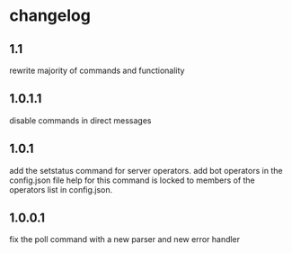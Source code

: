# changelog

## 1.1
rewrite majority of commands and functionality
## 1.0.1.1
disable commands in direct messages
## 1.0.1
add the setstatus command for server operators.
add bot operators in the config.json file
help for this command is locked to members of the operators list in config.json.
## 1.0.0.1
fix the poll command with a new parser and new error handler


